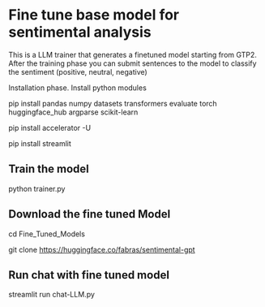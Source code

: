# Fine tune base model for sentimental analysis


This is a LLM trainer that generates a finetuned model starting from GTP2. After the training phase you can submit sentences to the model to classify the sentiment (positive, neutral, negative)



Installation phase. Install python modules



pip install pandas numpy datasets transformers evaluate torch huggingface_hub argparse scikit-learn

pip install accelerator -U

pip install streamlit


## Train the model

python trainer.py

## Download the fine tuned Model

cd Fine_Tuned_Models

git clone https://huggingface.co/fabras/sentimental-gpt

## Run chat with fine tuned model
streamlit run chat-LLM.py

